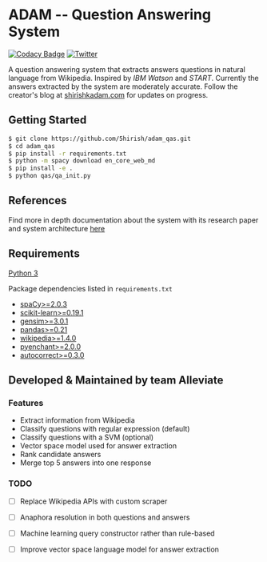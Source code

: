 # ADAM -- Question Answering System

[![Codacy Badge](https://api.codacy.com/project/badge/Grade/2e669faacb12496f9d4e97f3a0cfc361)](https://www.codacy.com/app/5hirish/adam_qas?utm_source=github.com&utm_medium=referral&utm_content=5hirish/adam_qas&utm_campaign=badger)
[![Twitter](https://img.shields.io/twitter/follow/openebs.svg?style=social&label=Follow)](https://twitter.com/intent/follow?screen_name=5hirish)

A question answering system that extracts answers questions in natural language from Wikipedia.
Inspired by *IBM Watson* and *START*.
Currently the answers extracted by the system are moderately accurate.
Follow the creator's blog at [shirishkadam.com](https://www.shirishkadam.com/) for updates on progress.

## Getting Started

```bash
$ git clone https://github.com/5hirish/adam_qas.git
$ cd adam_qas
$ pip install -r requirements.txt
$ python -m spacy download en_core_web_md
$ pip install -e .
$ python qas/qa_init.py
```

## References

Find more in depth documentation about the system with its research paper and system architecture [here](docs/ARCHI.md)

## Requirements

[Python 3](https://docs.python.org/3/)

Package dependencies listed in `requirements.txt`

* [spaCy>=2.0.3](https://spacy.io/)
* [scikit-learn>=0.19.1](http://scikit-learn.org/)
* [gensim>=3.0.1](https://radimrehurek.com/gensim/)
* [pandas>=0.21](http://pandas.pydata.org/)
* [wikipedia>=1.4.0](https://pypi.python.org/pypi/wikipedia/)
* [pyenchant>=2.0.0](https://pypi.python.org/pypi/pyenchant/)
* [autocorrect>=0.3.0](https://pypi.python.org/pypi/autocorrect/)

## Developed & Maintained by team Alleviate

### Features

* Extract information from Wikipedia
* Classify questions with regular expression (default)
* Classify questions with a SVM (optional)
* Vector space model used for answer extraction
* Rank candidate answers
* Merge top 5 answers into one response

### TODO

- [ ] Replace Wikipedia APIs with custom scraper
- [ ] Anaphora resolution in both questions and answers
- [ ] Machine learning query constructor rather than rule-based
- [ ] Improve vector space language model for answer extraction

